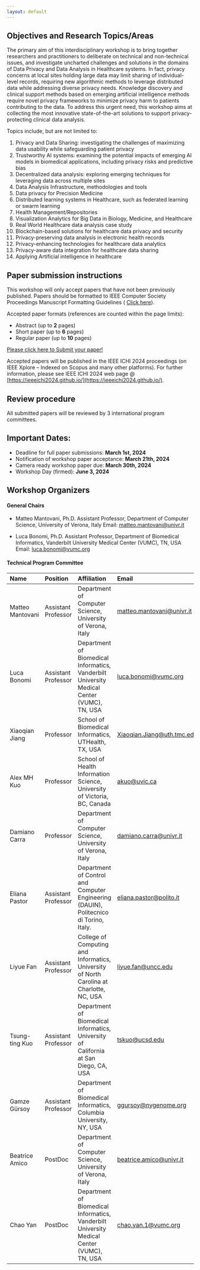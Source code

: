 ```yaml
---
layout: default
---
```



## Objectives and Research Topics/Areas
The primary aim of this interdisciplinary workshop is to bring together researchers and practitioners to deliberate on technical and non-technical issues, and investigate uncharted challenges and solutions in the domains of Data Privacy and Data Analysis in Healthcare systems. In fact, privacy concerns at local sites holding large data may limit sharing of individual-level records, requiring new algorithmic methods to leverage distributed data while addressing diverse privacy needs. Knowledge discovery and clinical support methods based on emerging artificial intelligence methods require novel privacy frameworks to minimize privacy harm to patients contributing to the data. To address this urgent need, this workshop aims at collecting the most innovative state-of-the-art solutions to support privacy-protecting clinical data analysis.

Topics include, but are not limited to: 
1.	Privacy and Data Sharing: investigating the challenges of maximizing data usability while safeguarding patient privacy
2.	Trustworthy AI systems: examining the potential impacts of emerging AI models in biomedical applications, including privacy risks and predictive bias
3.	Decentralized data analysis: exploring emerging techniques for leveraging data across multiple sites
4.	Data Analysis Infrastructure, methodologies and tools 
5.	Data privacy for Precision Medicine
6.	Distributed learning systems in Healthcare, such as federated learning or swarm learning
7.	Health Management/Repositories
8.	Visualization Analytics for Big Data in Biology, Medicine, and Healthcare
9.	Real World Healthcare data analysis case study
10.	Blockchain-based solutions for healthcare data privacy and security
11.	Privacy-preserving data analysis in electronic health records
12.	Privacy-enhancing technologies for healthcare data analytics
13.	Privacy-aware data integration for healthcare data sharing
14.	Applying Artificial intelligence in healthcare

## Paper submission instructions
This workshop will only accept papers that have not been previously published. 
Papers should be formatted to IEEE Computer Society Proceedings Manuscript Formatting Guidelines ( [Click here](https://www.ieee.org/conferences/publishing/templates.html)). 

Accepted paper formats (references are counted within the page limits):
*	Abstract (up to **2** pages)
*	Short paper (up to **6** pages)
*	Regular paper (up to **10** pages)

[Please click here to Submit your paper!](https://easychair.org/conferences/?conf=ieeeichi2024)

Accepted papers will be published in the IEEE ICHI 2024 proceedings (on IEEE Xplore – Indexed on Scopus and many other platforms). For further information, please see IEEE ICHI 2024 web page @ [https://ieeeichi2024.github.io/](https://ieeeichi2024.github.io/).

## Review procedure 
All submitted papers will be reviewed by 3 international program committees.

## Important Dates:
*	Deadline for full paper submissions: **March 1st, 2024**
*	Notification of workshop paper acceptance: **March 21th, 2024**
*	Camera ready workshop paper due: **March 30th, 2024**
*	Workshop Day (firmed): **June 3, 2024**

## Workshop Organizers
#### General Chairs
* Matteo Mantovani, Ph.D.
Assistant Professor, Department of Computer Science, University of Verona, Italy
Email:  [matteo.mantovani@univr.it](mailto:matteo.mantovani@univr.it)

* Luca Bonomi, Ph.D.
Assistant Professor, Department of Biomedical Informatics, Vanderbilt University Medical Center (VUMC), TN, USA
Email: [luca.bonomi@vumc.org](mailto:luca.bonomi@vumc.org)  


#### Technical Program Committee

| Name	            | Position	            | Affiliation	                                                                             | Email                      |
|:------------------|:----------------------|:-------------------------------------------------------------------------------------------|:---------------------------|
| Matteo Mantovani	| Assistant Professor	| Department of Computer Science, University of Verona, Italy                                | matteo.mantovani@univr.it  |
| Luca Bonomi	    | Assistant Professor	| Department of Biomedical Informatics, Vanderbilt University Medical Center (VUMC), TN, USA | luca.bonomi@vumc.org       |
| Xiaoqian Jiang	| Professor	            | School of Biomedical Informatics, UTHealth, TX, USA	                                     | Xiaoqian.Jiang@uth.tmc.edu |        
| Alex MH Kuo	    | Professor	            | School of Health Information Science, University of Victoria, BC, Canada                   | akuo@uvic.ca               |
| Damiano Carra	    | Professor	            | Department of Computer Science, University of Verona, Italy 	                             | damiano.carra@univr.it     |
| Eliana Pastor	    | Assistant Professor	| Department of Control and Computer Engineering (DAUIN), Politecnico di Torino, Italy.	     | eliana.pastor@polito.it    |
| Liyue Fan	        | Assistant Professor	| College of Computing and Informatics, University of North Carolina at Charlotte, NC, USA	 | liyue.fan@uncc.edu         |
| Tsung-ting Kuo	| Assistant Professor	| Department of Biomedical Informatics, University of California at San Diego, CA, USA	     | tskuo@ucsd.edu             |
| Gamze Gürsoy	    | Assistant Professor	| Department of Biomedical Informatics, Columbia University, NY, USA	                     | ggursoy@nygenome.org       |
| Beatrice Amico	| PostDoc	            | Department of Computer Science, University of Verona, Italy	                             | beatrice.amico@univr.it    |
| Chao Yan	        | PostDoc	            | Department of Biomedical Informatics, Vanderbilt University Medical Center (VUMC), TN, USA | chao.yan.1@vumc.org        |